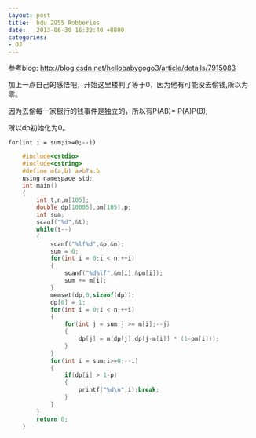 ```yaml
---
layout: post
title:  hdu 2955 Robberies
date:   2013-06-30 16:32:40 +0800
categories:
- OJ
---
```


参考blog:   http://blog.csdn.net/hellobabygogo3/article/details/7915083


加上一点自己的感悟吧，开始这里楼判了等于0，因为他有可能没去偷钱,所以为零。

因为去偷每一家银行的钱事件是独立的，所以有P(AB)= P(A)P(B);

所以dp初始化为0。

`for(int i = sum;i>=0;--i)`


```c
    #include<cstdio>
    #include<cstring>
    #define m(a,b) a>b?a:b
    using namespace std;
    int main()
    {
        int t,n,m[105];
        double dp[10005],pm[105],p;
        int sum;
        scanf("%d",&t);
        while(t--)
        {
            scanf("%lf%d",&p,&n);
            sum = 0;
            for(int i = 0;i < n;++i)
            {
                scanf("%d%lf",&m[i],&pm[i]);
                sum += m[i];
            }
            memset(dp,0,sizeof(dp));
            dp[0] = 1;
            for(int i = 0;i < n;++i)
            {
                for(int j = sum;j >= m[i];--j)
                {
                    dp[j] = m(dp[j],dp[j-m[i]] * (1-pm[i]));
                }
            }
            for(int i = sum;i>=0;--i)
            {
                if(dp[i] > 1-p)
                {
                    printf("%d\n",i);break;
                }
            }
        }
        return 0;
    }
```
